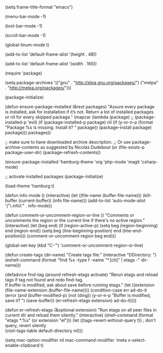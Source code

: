(setq frame-title-format "emacs")

(menu-bar-mode -1)

(tool-bar-mode -1)

(scroll-bar-mode -1)

(global-linum-mode t)

(add-to-list 'default-frame-alist '(height . 48))

(add-to-list 'default-frame-alist '(width . 165))

(require 'package)

(setq package-archives '(("gnu" . "http://elpa.gnu.org/packages/")
			 ("melpa" . "http://melpa.org/packages/")))

(package-initialize)

(defun ensure-package-installed (&rest packages)
  "Assure every package is installed, ask for installation if it’s not.
Return a list of installed packages or nil for every skipped package."
  (mapcar
   (lambda (package)
     ;; (package-installed-p 'evil)
     (if (package-installed-p package)
         nil
       (if (y-or-n-p (format "Package %s is missing. Install it? " package))
           (package-install package)
         package)))
   packages))

;; make sure to have downloaded archive description.
;; Or use package-archive-contents as suggested by Nicolas Dudebout
(or (file-exists-p package-user-dir)
    (package-refresh-contents))

(ensure-package-installed 'hamburg-theme 'org 'php-mode 'magit 'csharp-mode)

;; activate installed packages
(package-initialize)

(load-theme 'hamburg t)

(defun info-mode ()
  (interactive)
  (let ((file-name (buffer-file-name)))
    (kill-buffer (current-buffer))
    (info file-name)))
(add-to-list 'auto-mode-alist '("\\.info\\'" . info-mode))

(defun comment-or-uncomment-region-or-line ()
    "Comments or uncomments the region or the current line if there's no active region."
    (interactive)
    (let (beg end)
        (if (region-active-p)
            (setq beg (region-beginning) end (region-end))
            (setq beg (line-beginning-position) end (line-end-position)))
        (comment-or-uncomment-region beg end)))

(global-set-key (kbd "C-'") 'comment-or-uncomment-region-or-line)

(defun create-tags (dir-name)
     "Create tags file."
     (interactive "DDirectory: ")
     (eshell-command 
      (format "find %s -type f -name \"*.[ch]\" | etags -" dir-name)))
      
(defadvice find-tag (around refresh-etags activate)
   "Rerun etags and reload tags if tag not found and redo find-tag.              
   If buffer is modified, ask about save before running etags."
  (let ((extension (file-name-extension (buffer-file-name))))
    (condition-case err
    ad-do-it
      (error (and (buffer-modified-p)
          (not (ding))
          (y-or-n-p "Buffer is modified, save it? ")
          (save-buffer))
         (er-refresh-etags extension)
         ad-do-it))))

(defun er-refresh-etags (&optional extension)
  "Run etags on all peer files in current dir and reload them silently."
  (interactive)
  (shell-command (format "etags *.%s" (or extension "el")))
  (let ((tags-revert-without-query t))  ; don't query, revert silently          
    (visit-tags-table default-directory nil)))

(setq mac-option-modifier nil
      mac-command-modifier 'meta
      x-select-enable-clipboard t)
